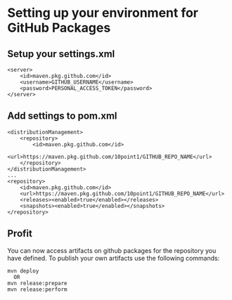 # Setting up your environment for GitHub Packages

## Setup your settings.xml
    <server>
        <id>maven.pkg.github.com</id>
        <username>GITHUB_USERNAME</username>
        <password>PERSONAL_ACCESS_TOKEN</password>
    </server>

## Add settings to pom.xml
    <distributionManagement>
        <repository>
            <id>maven.pkg.github.com</id>
            <url>https://maven.pkg.github.com/10point1/GITHUB_REPO_NAME</url>
        </repository>
    </distributionManagement>
    ...
    <repository>
        <id>maven.pkg.github.com</id>
        <url>https://maven.pkg.github.com/10point1/GITHUB_REPO_NAME</url>
        <releases><enabled>true</enabled></releases>
        <snapshots><enabled>true</enabled></snapshots>
    </repository>

## Profit
You can now access artifacts on github packages for the repository you have defined.
To publish your own artifacts use the following commands:

    mvn deploy
      OR
    mvn release:prepare
    mvn release:perform
